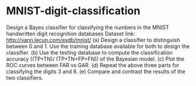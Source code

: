 # MNIST-digit-classification

 Design a Bayes classifier for classifying the numbers in the MNIST handwritten digit recognition databases 
Dataset link: http://yann.lecun.com/exdb/mnist/ 
(a) Design a classifier to distinguish between 0 and 1. Use the training database available for both to design the classifier. 
(b) Use the testing database to compute the classification accuracy ((TP+TN)/ (TP+TN+FP+FN)) of the Bayesian model. 
(c) Plot the ROC curves between FAR vs GAR. 
(d) Repeat the above three parts for classifying the digits 3 and 8. 
(e) Compare and contrast the results of the two classifiers. 

